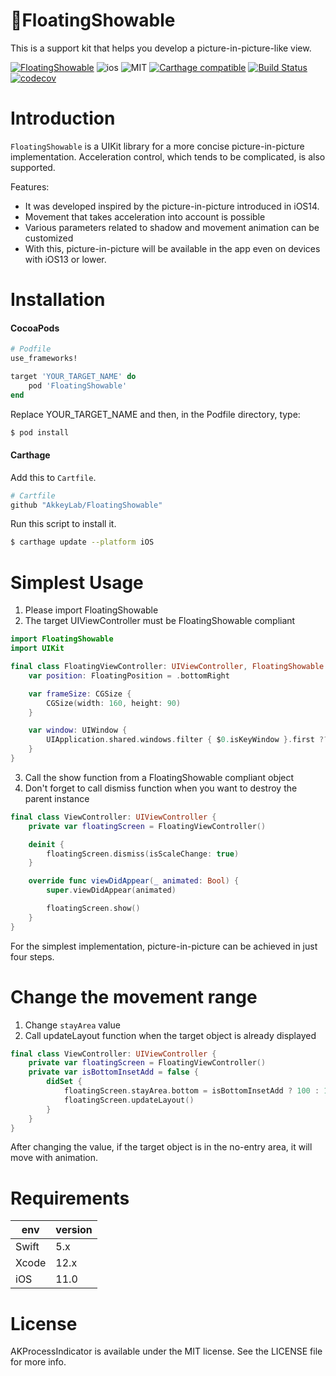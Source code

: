# 🎈FloatingShowable
This is a support kit that helps you develop a picture-in-picture-like view.

[![FloatingShowable](https://cocoapod-badges.herokuapp.com/v/FloatingShowable/badge.png)](https://cocoapods.org/pods/FloatingShowable)
![ios](https://cocoapod-badges.herokuapp.com/p/FloatingShowable/badge.png)
![MIT](https://cocoapod-badges.herokuapp.com/l/FloatingShowable/badge.png)
[![Carthage compatible](https://img.shields.io/badge/Carthage-compatible-4BC51D.svg?style=flat)](https://github.com/Carthage/Carthage)
[![Build Status](https://travis-ci.com/AkkeyLab/FloatingShowable.svg?branch=master)](https://travis-ci.com/AkkeyLab/FloatingShowable)
[![codecov](https://codecov.io/gh/AkkeyLab/FloatingShowable/branch/master/graph/badge.svg)](https://codecov.io/gh/AkkeyLab/FloatingShowable)

# Introduction
`FloatingShowable` is a UIKit library for a more concise picture-in-picture implementation. Acceleration control, which tends to be complicated, is also supported.

Features:

- It was developed inspired by the picture-in-picture introduced in iOS14.
- Movement that takes acceleration into account is possible
- Various parameters related to shadow and movement animation can be customized
- With this, picture-in-picture will be available in the app even on devices with iOS13 or lower.

# Installation
#### CocoaPods
```ruby
# Podfile
use_frameworks!

target 'YOUR_TARGET_NAME' do
    pod 'FloatingShowable'
end
```
Replace YOUR_TARGET_NAME and then, in the Podfile directory, type:
```sh
$ pod install
```

#### Carthage
Add this to `Cartfile`.
```ruby
# Cartfile
github "AkkeyLab/FloatingShowable"
```
Run this script to install it.
```sh
$ carthage update --platform iOS
```

# Simplest Usage
1. Please import FloatingShowable
2. The target UIViewController must be FloatingShowable compliant
```swift
import FloatingShowable
import UIKit

final class FloatingViewController: UIViewController, FloatingShowable {
    var position: FloatingPosition = .bottomRight

    var frameSize: CGSize {
        CGSize(width: 160, height: 90)
    }

    var window: UIWindow {
        UIApplication.shared.windows.filter { $0.isKeyWindow }.first ?? UIWindow()
    }
}
```
3. Call the show function from a FloatingShowable compliant object
4. Don't forget to call dismiss function when you want to destroy the parent instance
```swift
final class ViewController: UIViewController {
    private var floatingScreen = FloatingViewController()

    deinit {
        floatingScreen.dismiss(isScaleChange: true)
    }

    override func viewDidAppear(_ animated: Bool) {
        super.viewDidAppear(animated)

        floatingScreen.show()
    }
}
```
For the simplest implementation, picture-in-picture can be achieved in just four steps.

# Change the movement range
1. Change `stayArea` value
2. Call updateLayout function when the target object is already displayed
```swift
final class ViewController: UIViewController {
    private var floatingScreen = FloatingViewController()
    private var isBottomInsetAdd = false {
        didSet {
            floatingScreen.stayArea.bottom = isBottomInsetAdd ? 100 : 16
            floatingScreen.updateLayout()
        }
    }
}
```
After changing the value, if the target object is in the no-entry area, it will move with animation.

# Requirements
|env  |version |
|---    |---   |
|Swift  |5.x   |
|Xcode  |12.x  |
|iOS    |11.0  |

# License
AKProcessIndicator is available under the MIT license. See the LICENSE file for more info.
